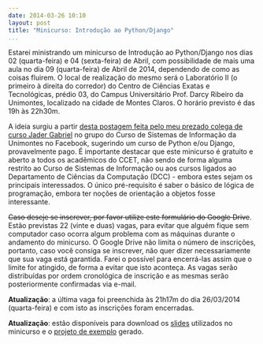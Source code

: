 ```yaml
---
date: 2014-03-26 10:10
layout: post
title: "Minicurso: Introdução ao Python/Django"
...
```


Estarei ministrando um minicurso de Introdução ao Python/Django nos dias 02 (quarta-feira) e 04 (sexta-feira) de Abril, com possibilidade de mais uma aula no dia 09 (quarta-feira) de Abril de 2014, dependendo de como as coisas fluirem. O local de realização do mesmo será o Laboratório II (o primeiro à direita do corredor) do Centro de Ciências Exatas e Tecnológicas, prédio 03, do Campus Universitário Prof. Darcy Ribeiro da Unimontes, localizado na cidade de Montes Claros. O horário previsto é das 19h às 22h30m.

A ideia surgiu a partir [desta postagem feita pelo meu prezado colega de curso Jader Gabriel](https://www.facebook.com/groups/261486797270222/permalink/603798253039073/) no grupo do Curso de Sistemas de Informação da Unimontes no Facebook, sugerindo um curso de Python e/ou Django, provavelmente pago. É importante destacar que este minicurso é gratuito e aberto a todos os acadêmicos do CCET, não sendo de forma alguma restrito ao Curso de Sistemas de Informação ou aos cursos ligados ao Departamento de Ciências da Computação (DCC) - embora estes sejam os principais interessados. O único pré-requisito é saber o básico de lógica de programação, embora ter noções de orientação a objetos fosse interessante.

~~Caso deseje se inscrever, por favor utilize este formulário do Google Drive~~. Estão previstas 22 (vinte e duas) vagas, para evitar que alguém fique sem computador caso ocorra algum problema com as máquinas durante o andamento do minicurso. O Google Drive não limita o número de inscrições, portanto, caso você consiga se inscrever, não quer dizer necessariamente que sua vaga está garantida. Farei o possível para encerrá-las assim que o limite for atingido, de forma a evitar que isto aconteça. As vagas serão distribuídas por ordem cronológica de inscrição e as mesmas serão posteriormente confirmadas via e-mail.

**Atualização**: a última vaga foi preenchida às 21h17m do dia 26/03/2014 (quarta-feira) e com isto as inscrições foram encerradas.

**Atualização**: estão disponíveis para download os [slides](/uploads/introducao-python-django.pdf) utilizados no minicurso e o [projeto de exemplo](/uploads/minicurso-python-django-blog.zip) gerado.

